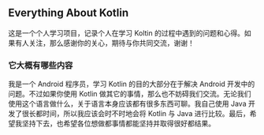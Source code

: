 ## Everything About Kotlin

这是一个个人学习项目，记录个人在学习 Koltin 的过程中遇到的问题和心得。如果有人关注，那么感谢你的关心，期待与你共同交流，谢谢！


### 它大概有哪些内容

我是一个 Android 程序员，学习 Kotlin 的目的大部分在于解决 Android 开发中的问题。不过如果你使用 Kotlin 做其它的事情，那么也不妨碍我们交流。无论我们使用这个语言做什么，关于语言本身应该都有很多东西可聊。我自己使用 Java 开发了很长都时间，所以我应该会时不时地会将 Kotlin 与 Java 进行比较。最后，希望我坚持下去，也希望各位想做都事情都能坚持并取得很好都结果。
